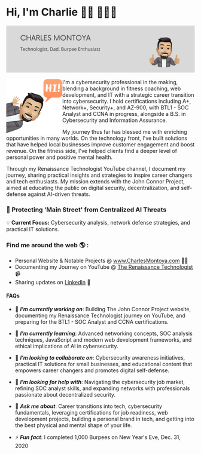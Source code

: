 
# Hi, I'm Charlie 👋🏽 👨🏻‍💻

![](https://raw.githubusercontent.com/cleph01/cleph01/master/banner.png)

<img align="left" width="150" height="150" src="https://raw.githubusercontent.com/cleph01/cleph01/master/hi_avatar.png">

I'm a cybersecurity professional in the making, blending a background in fitness coaching, web development, and IT with a strategic career transition into cybersecurity. I hold certifications including A+, Network+, Security+, and AZ-900, with BTL1 - SOC Analyst and CCNA in progress, alongside a B.S. in Cybersecurity and Information Assurance.

My journey thus far has blessed me with enriching opportunities in many worlds.  On the technology front, I've built solutions that have helped local businesses improve customer engagement and boost revenue.  On the fitness side, I've helped clients find a deeper level of personal power and positive mental health.  

Through my Renaissance Technologist YouTube channel, I document my journey, sharing practical insights and strategies to inspire career changers and tech enthusiasts. My mission extends with the John Connor Project, aimed at educating the public on digital security, decentralization, and self-defense against AI-driven threats.

### 🔐 Protecting 'Main Street' from Centralized AI Threats

💡 **Current Focus:** Cybersecurity analysis, network defense strategies, and practical IT solutions.

### Find me around the web 🌎 : 
- Personal Website & Notable Projects @ <a href="https://charlesmontoya.vercel.app" target="_blank">www.CharlesMontoya.com</a> ✍🏽
- Documenting my Journey on YouTube @ <a href="https://www.youtube.com/@TheRenaissanceTechnologist" target="_blank">The Renaissance Technologist</a> 📹
- Sharing updates on <a href="https://linkedin.com/in/charlesmontoya/" target="_blank">LinkedIn</a> 💼

#### FAQs

- 🔭 _**I’m currently working on**_: Building The John Connor Project website, documenting my Renaissance Technologist journey on YouTube, and preparing for the BTL1 - SOC Analyst and CCNA certifications.

- 🌱 _**I’m currently learning**_: Advanced networking concepts, SOC analysis techniques, JavaScript and modern web development frameworks, and ethical implications of AI in cybersecurity.

- 👯 _**I’m looking to collaborate on**_: Cybersecurity awareness initiatives, practical IT solutions for small businesses, and educational content that empowers career changers and promotes digital self-defense.
  
- 🤔 _**I’m looking for help with**_: Navigating the cybersecurity job market, refining SOC analyst skills, and expanding networks with professionals passionate about decentralized security.
  
- 💬 _**Ask me about**_: Career transitions into tech, cybersecurity fundamentals, leveraging certifications for job readiness, web development projects, building a personal brand in tech, and getting into the best physical and mental shape of your life.
  
- ⚡ _**Fun fact**_: I completed 1,000 Burpees on New Year's Eve, Dec. 31, 2020

